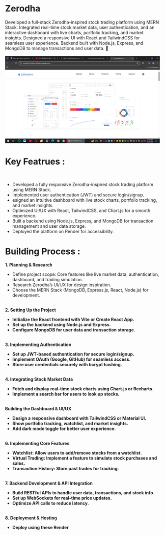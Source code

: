 <h1><b>Zerodha </b></h1> 
Developed a full-stack Zerodha-inspired stock trading platform using MERN Stack. Integrated real-time stock market data, user authentication, and an interactive dashboard with live charts, portfolio tracking, and market insights. Designed a responsive UI with React and TailwindCSS for seamless user experience. Backend built with Node.js, Express, and MongoDB to manage transactions and user data. 🚀<br><br>
<img src="https://github.com/AyushGhole/Zerodha/blob/main/frontend/public/main%20(2).png" >
<br>
<h1>Key Featrues : </h1> <br>
<ul>
<li>Developed a fully responsive Zerodha-inspired stock trading platform using MERN Stack.</li> 
<li>Implemented user authentication (JWT) and secure login/signup.</li> 
<li>esigned an intuitive dashboard with live stock charts, portfolio tracking, and market insights.</li> 
<li>Optimized UI/UX with React, TailwindCSS, and Chart.js for a smooth experience.</li> 
<li>Built a backend using Node.js, Express, and MongoDB for transaction management and user data storage.</li>
<li>Deployed the platform on Render for accessibility.</li>
</ul>
<h1>Building Process : </h1> 
<b>1. Planning & Research</b>
<ul>
  <li>Define project scope: Core features like live market data, authentication, dashboard, and trading simulation.</li>
 <li>Research Zerodha’s UI/UX for design inspiration.</li> 
  <li>Choose the MERN Stack (MongoDB, Express.js, React, Node.js) for development.</li>
</ul>
<br>
<b>2. Setting Up the Project<b> 
<ul>
  <li>Initialize the React frontend with Vite or Create React App.</li> 
  <li>Set up the backend using Node.js and Express.</li> 
  <li>Configure MongoDB for user data and transaction storage.</li>
</ul>
<br>
<b>3. Implementing Authentication </b> 
<ul>
  <li>Set up JWT-based authentication for secure login/signup.</li> 
  <li>Implement OAuth (Google, GitHub) for seamless access.</li> 
  <li>Store user credentials securely with bcrypt hashing.</li>
</ul>
  <br>
<b>4. Integrating Stock Market Data</b> 
<ul>
  <li>Fetch and display real-time stock charts using Chart.js or Recharts.</li>
  <li>Implement a search bar for users to look up stocks.</li>
</ul>
<br>
<b> Building the Dashboard & UI/UX</b> 
<ul>
<li>Design a responsive dashboard with TailwindCSS or Material UI.
</li>
<li>Show portfolio tracking, watchlist, and market insights.</li> 
<li>Add dark mode toggle for better user experience.</li>
</ul>
<br>
<b>6. Implementing Core Features</b> 
<ul>
<li>Watchlist: Allow users to add/remove stocks from a watchlist.</li> 
<li>Virtual Trading: Implement a feature to simulate stock purchases and sales.</li> 
<li>Transaction History: Store past trades for tracking.</li>
</ul>
<br>
<b>7. Backend Development & API Integration</b>
<ul>
  <li>Build RESTful APIs to handle user data, transactions, and stock info.</li> 
  <li>Set up WebSockets for real-time price updates.</li> 
  <li>Optimize API calls to reduce latency.</li>
</ul>
<br>
<b>8. Deployment & Hosting</b> 
<ul>
  <li>Deploy using these Render</li>
</ul>
